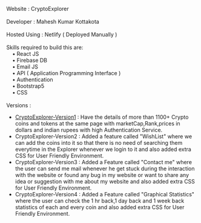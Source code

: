 Website : CryptoExplorer <br/><br/>
Developer : Mahesh Kumar Kottakota <br/><br/>
Hosted Using : Netlify ( Deployed Manually ) <br/><br/>
Skills required to build this are: <br/>
 &nbsp; &nbsp; • React JS <br/>
 &nbsp; &nbsp; • Firebase DB<br/>
 &nbsp; &nbsp; • Email JS<br/>
 &nbsp; &nbsp; • API ( Application Programming Interface )<br/>
 &nbsp; &nbsp; • Authentication<br/>
 &nbsp; &nbsp; • Bootstrap5<br/>
 &nbsp; &nbsp; • CSS<br/><br/>
Versions : <br/>
<ul>
<li>
 <u>CryptoExplorer-Version1</u> : Have the details of more than 1100+ Crypto coins and tokens at the same page with marketCap,Rank,prices in dollars and indian rupees with high Authentication Service.<br/>
</li>
<li>
CryptoExplorer-Version2 : Added a feature called "WishList" where we can add the coins into it so that there is no need of searching them everytime in the Explorer whenever we login to it and also added extra CSS for User Friendly Environment.<br/>
</li>
<li>
CryptoExplorer-Version3 : Added a Feature called "Contact me" where the user can send me mail whenever he get stuck during the interaction with the website or found any bug in my website or want to share any idea or suggestion with me about my website and also added extra CSS for User Friendly Environment.<br/>
</li>
 <li>
CryptoExplorer-Version4 : Added a Feature called "Graphical Statistics" where the user can check the 1 hr back,1 day back and 1 week back statistics of each and every coin and also added extra CSS for User Friendly Environment.<br/>
</li>
</ul>

